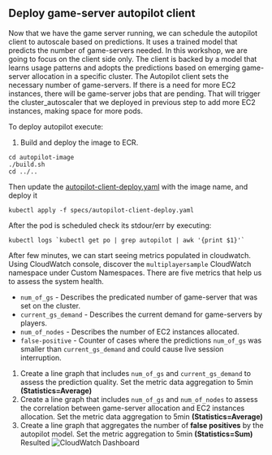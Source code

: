 ## Deploy game-server autopilot client
Now that we have the game server running, we can schedule the autopilot client to autoscale based on predictions. It uses a trained model that predicts the number of game-servers needed. In this workshop, we are going to focus on the client side only. The client is backed by a model that learns usage patterns and adopts the predictions based on emerging game-server allocation in a specific cluster. The Autopilot client sets the necessary number of game-servers. If there is a need for more EC2 instances, there will be game-server jobs that are pending. That will trigger the cluster_autoscaler that we deployed in previous step to add more EC2 instances, making space for more pods.

   To deploy autopilot execute:
   1. Build and deploy the image to ECR.
   ```
   cd autopilot-image
   ./build.sh
   cd ../..
   ```

   Then update the [autopilot-client-deploy.yaml](specs/autopilot-client-deploy.yaml) with the image name, and deploy it
   ```
   kubectl apply -f specs/autopilot-client-deploy.yaml
   ```

   After the pod is scheduled check its stdour/err by executing:

   ```
   kubectl logs `kubectl get po | grep autopilot | awk '{print $1}'`
   ```

   After few minutes, we can start seeing metrics populated in cloudwatch.
   Using CloudWatch console, discover the `multiplayersample` CloudWatch namespace under Custom Namespaces. There are five metrics that help us to assess the system health.
   * `num_of_gs` - Describes the predicated number of game-server that was set on the cluster.
   * `current_gs_demand` - Describes the current demand for game-servers by players.
   * `num_of_nodes` - Describes the number of EC2 instances allocated.
   * `false-positive` - Counter of cases where the predictions `num_of_gs` was smaller than `current_gs_demand` and could cause live session interruption.
   1. Create a line graph that includes `num_of_gs` and `current_gs_demand` to assess the prediction quality. Set the metric data aggregation to 5min **(Statistics=Average)**
   2. Create a line graph that includes `num_of_gs` and `num_of_nodes` to assess the correlation between game-server allocation and EC2 instances allocation. Set the metric data aggregation to 5min **(Statistics=Average)**
   3. Create a line graph that aggregates the number of **false positives** by the autopilot model. Set the metric aggregation to 5min **(Statistics=Sum)**
   Resulted ![CloudWatch Dashboard](../ap-cloudwatch.png)

